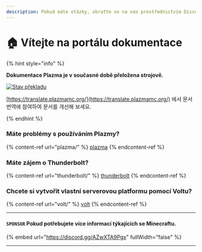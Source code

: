 ```yaml
---
description: Pokud máte otázky, obraťte se na nás prostřednictvím Discordu nebo diskuzí na GitHubu.
---
```


# 🏠 Vítejte na portálu dokumentace

{% hint style="info" %}

**Dokumentace Plazma je v současné době přeložena strojově.**

[![Stav překladu](https://badge.plazmamc.org/internal/crowdin)](https://translate.plazmamc.org/)

[https://translate.plazmamc.org/](https://translate.plazmamc.org/) 에서 문서 번역에 참여하여 문서를 개선해 보세요.

{% endhint %}

### Máte problémy s používáním Plazmy?

{% content-ref url="plazma/" %}
[plazma](plazma/)
{% endcontent-ref %}

### Máte zájem o Thunderbolt?

{% content-ref url="thunderbolt/" %}
[thunderbolt](thunderbolt/)
{% endcontent-ref %}

### Chcete si vytvořit vlastní serverovou platformu pomocí Voltu?

{% content-ref url="volt/" %}
[volt](volt/)
{% endcontent-ref %}

***

#### `SPONSOR` Pokud potřebujete více informací týkajících se Minecraftu. <a href="#etc-1" id="etc-1"></a>

{% embed url="https://discord.gg/AZwXTA9Pgx" fullWidth="false" %}

***
